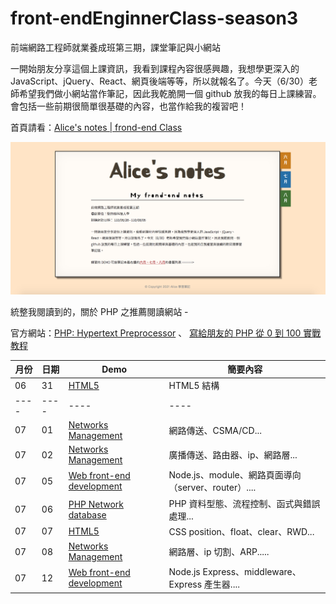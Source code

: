 # front-endEnginnerClass-season3
  前端網路工程師就業養成班第三期，課堂筆記與小網站

  一開始朋友分享這個上課資訊，我看到課程內容很感興趣，我想學更深入的 JavaScript、jQuery、React、網頁後端等等，所以就報名了。今天（6/30）老師希望我們做小網站當作筆記，因此我乾脆開一個 github 放我的每日上課練習。會包括一些前期很簡單很基礎的內容，也當作給我的複習吧！

首頁請看：[Alice's notes | frond-end Class](https://alice-nor.github.io/front-endEnginnerClass-season3/index.html)

![image](https://github.com/Alice-nor/front-endEnginnerClass-season3/blob/main/img/indexPic.png)

統整我閱讀到的，關於 PHP 之推薦閱讀網站 - 

官方網站：[PHP: Hypertext Preprocessor](https://www.php.net/) 、 [寫給朋友的 PHP 從 0 到 100 實戰教程](https://ithelp.ithome.com.tw/users/20107394/ironman/1332) 

月份 | 日期 | Demo | 簡要內容
---- |---- |---- |----
06  | 31  | [HTML5](https://alice-nor.github.io/front-endEnginnerClass-season3/0630%20-%20HTML5/index.html)   | HTML5 結構
---- |---- |---- |----
07  | 01  | [Networks Management](https://alice-nor.github.io/front-endEnginnerClass-season3/0701%20-%20Networks%20Management/index.html)    | 網路傳送、CSMA/CD...
07  | 02  | [Networks Management](https://alice-nor.github.io/front-endEnginnerClass-season3/0702%20-%20Networks%20Management/index.html)     | 廣播傳送、路由器、ip、網路層...
07  | 05  | [Web front-end development](https://alice-nor.github.io/front-endEnginnerClass-season3/0705%20-%20Web%20front-end%20development/index.html)     | Node.js、module、網路頁面導向（server、router）....
07  | 06  | [PHP Network database](https://alice-nor.github.io/front-endEnginnerClass-season3/0706%20-%20PHP%20Network%20database/index.html)     | PHP 資料型態、流程控制、函式與錯誤處理...
07  | 07  | [HTML5](https://alice-nor.github.io/front-endEnginnerClass-season3/0707%20-%20HTML5/index.html)     | CSS position、float、clear、RWD...
07  | 08  | [Networks Management](https://alice-nor.github.io/front-endEnginnerClass-season3/0707%20-%20HTML5/index.html)     | 網路層、ip 切割、ARP.....
07  | 12  | [Web front-end development](https://alice-nor.github.io/front-endEnginnerClass-season3/0712%20-%20Web%20front-end%20development/index.html)     | Node.js Express、middleware、Express 產生器.... 

